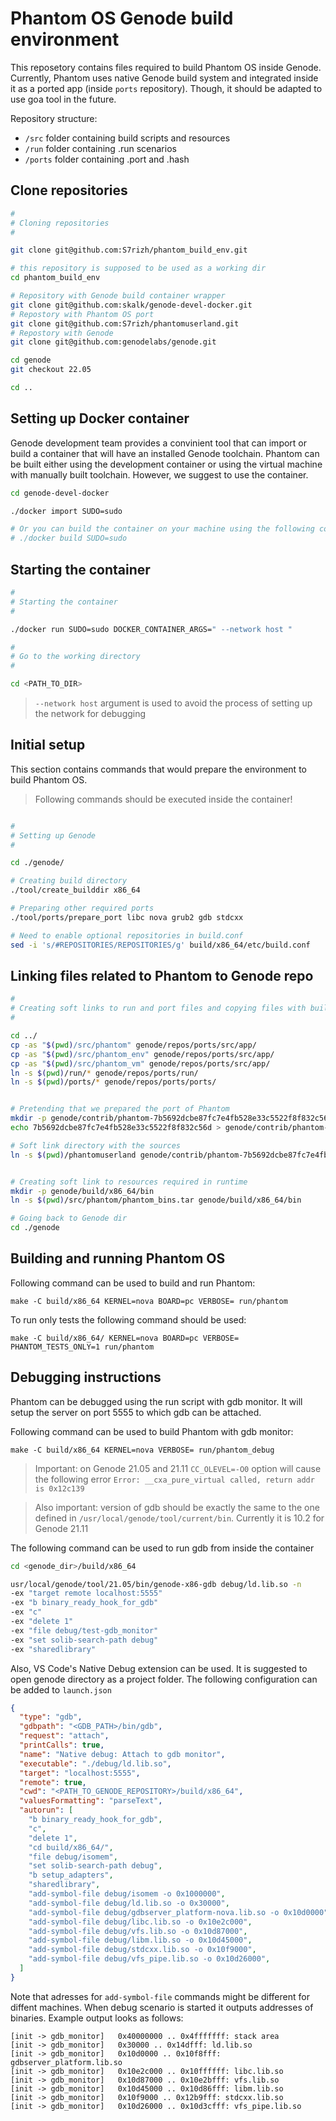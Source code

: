 # Phantom OS Genode build environment

This reposetory contains files required to build Phantom OS inside Genode. Currently, Phantom uses native Genode build system and integrated inside it as a ported app (inside `ports` repository). Though, it should be adapted to use goa tool in the future.

Repository structure:

- `/src` folder containing build scripts and resources
- `/run` folder containing .run scenarios
- `/ports` folder containing .port and .hash

## Clone repositories


```bash
#
# Cloning repositories 
#

git clone git@github.com:S7rizh/phantom_build_env.git

# this repository is supposed to be used as a working dir
cd phantom_build_env

# Repository with Genode build container wrapper
git clone git@github.com:skalk/genode-devel-docker.git
# Repostory with Phantom OS port
git clone git@github.com:S7rizh/phantomuserland.git
# Repostory with Genode
git clone git@github.com:genodelabs/genode.git

cd genode
git checkout 22.05

cd ..
```

## Setting up Docker container

Genode development team provides a convinient tool that can import or build a container that will have an installed Genode toolchain. Phantom can be built either using the development container or using the virtual machine with manually built toolchain. However, we suggest to use the container.

```bash
cd genode-devel-docker

./docker import SUDO=sudo

# Or you can build the container on your machine using the following command
# ./docker build SUDO=sudo
``` 

## Starting the container

```bash
#
# Starting the container
#

./docker run SUDO=sudo DOCKER_CONTAINER_ARGS=" --network host "

#
# Go to the working directory
#

cd <PATH_TO_DIR>
```

> `--network host` argument is used to avoid the process of setting up the network for debugging

## Initial setup

This section contains commands that would prepare the environment to build Phantom OS. 

> Following commands should be executed inside the container!

```bash

#
# Setting up Genode
#

cd ./genode/

# Creating build directory
./tool/create_builddir x86_64

# Preparing other required ports
./tool/ports/prepare_port libc nova grub2 gdb stdcxx

# Need to enable optional repositories in build.conf
sed -i 's/#REPOSITORIES/REPOSITORIES/g' build/x86_64/etc/build.conf

```

## Linking files related to Phantom to Genode repo

```bash
#
# Creating soft links to run and port files and copying files with build recipes
#

cd ../
cp -as "$(pwd)/src/phantom" genode/repos/ports/src/app/
cp -as "$(pwd)/src/phantom_env" genode/repos/ports/src/app/
cp -as "$(pwd)/src/phantom_vm" genode/repos/ports/src/app/
ln -s $(pwd)/run/* genode/repos/ports/run/
ln -s $(pwd)/ports/* genode/repos/ports/ports/


# Pretending that we prepared the port of Phantom
mkdir -p genode/contrib/phantom-7b5692dcbe87fc7e4fb528e33c5522f8f832c56d/src/app
echo 7b5692dcbe87fc7e4fb528e33c5522f8f832c56d > genode/contrib/phantom-7b5692dcbe87fc7e4fb528e33c5522f8f832c56d/phantom.hash

# Soft link directory with the sources
ln -s $(pwd)/phantomuserland genode/contrib/phantom-7b5692dcbe87fc7e4fb528e33c5522f8f832c56d/src/app/phantom


# Creating soft link to resources required in runtime
mkdir -p genode/build/x86_64/bin
ln -s $(pwd)/src/phantom/phantom_bins.tar genode/build/x86_64/bin

# Going back to Genode dir
cd ./genode
```

## Building and running Phantom OS

Following command can be used to build and run Phantom:

`make -C build/x86_64 KERNEL=nova BOARD=pc VERBOSE= run/phantom`

To run only tests the following command should be used:

`make -C build/x86_64/ KERNEL=nova BOARD=pc VERBOSE= PHANTOM_TESTS_ONLY=1 run/phantom`

## Debugging instructions

Phantom can be debugged using the run script with gdb monitor. It will setup the server on port 5555 to which gdb can be attached. 

Following command can be used to build Phantom with gdb monitor:

`make -C build/x86_64 KERNEL=nova VERBOSE= run/phantom_debug`

> Important: on Genode 21.05 and 21.11 `CC_OLEVEL=-O0` option will cause the following error `Error: __cxa_pure_virtual called, return addr is 0x12c139`

> Also important: version of gdb should be exactly the same to the one defined in `/usr/local/genode/tool/current/bin`. Currently it is 10.2 for Genode 21.11

The following command can be used to run gdb from inside the container

```bash
cd <genode_dir>/build/x86_64

usr/local/genode/tool/21.05/bin/genode-x86-gdb debug/ld.lib.so -n
-ex "target remote localhost:5555"
-ex "b binary_ready_hook_for_gdb"
-ex "c"
-ex "delete 1"
-ex "file debug/test-gdb_monitor"
-ex "set solib-search-path debug"
-ex "sharedlibrary"
```

Also, VS Code's Native Debug extension can be used. It is suggested to open genode directory as a project folder. The following configuration can be added to `launch.json`

```json
{
  "type": "gdb",
  "gdbpath": "<GDB_PATH>/bin/gdb",
  "request": "attach",
  "printCalls": true,
  "name": "Native debug: Attach to gdb monitor",
  "executable": "./debug/ld.lib.so",
  "target": "localhost:5555",
  "remote": true,
  "cwd": "<PATH_TO_GENODE_REPOSITORY>/build/x86_64",
  "valuesFormatting": "parseText",
  "autorun": [
    "b binary_ready_hook_for_gdb",
    "c",
    "delete 1",
    "cd build/x86_64/",
    "file debug/isomem",
    "set solib-search-path debug",
    "b setup_adapters",
    "sharedlibrary",
    "add-symbol-file debug/isomem -o 0x1000000",
    "add-symbol-file debug/ld.lib.so -o 0x30000",
    "add-symbol-file debug/gdbserver_platform-nova.lib.so -o 0x10d0000",
    "add-symbol-file debug/libc.lib.so -o 0x10e2c000",
    "add-symbol-file debug/vfs.lib.so -o 0x10d87000",
    "add-symbol-file debug/libm.lib.so -o 0x10d45000",
    "add-symbol-file debug/stdcxx.lib.so -o 0x10f9000",
    "add-symbol-file debug/vfs_pipe.lib.so -o 0x10d26000",
  ]
}

``` 

Note that adresses for `add-symbol-file` commands might be different for diffent machines. When debug scenario is started it outputs addresses of binaries. Example output looks as follows:

```
[init -> gdb_monitor]   0x40000000 .. 0x4fffffff: stack area
[init -> gdb_monitor]   0x30000 .. 0x14dfff: ld.lib.so
[init -> gdb_monitor]   0x10d0000 .. 0x10f8fff: gdbserver_platform.lib.so
[init -> gdb_monitor]   0x10e2c000 .. 0x10ffffff: libc.lib.so
[init -> gdb_monitor]   0x10d87000 .. 0x10e2bfff: vfs.lib.so
[init -> gdb_monitor]   0x10d45000 .. 0x10d86fff: libm.lib.so
[init -> gdb_monitor]   0x10f9000 .. 0x12b9fff: stdcxx.lib.so
[init -> gdb_monitor]   0x10d26000 .. 0x10d3cfff: vfs_pipe.lib.so
```
